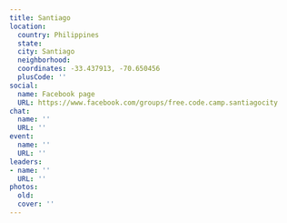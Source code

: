 ```yaml
---
title: Santiago
location:
  country: Philippines
  state: 
  city: Santiago
  neighborhood: 
  coordinates: -33.437913, -70.650456
  plusCode: ''
social:
  name: Facebook page
  URL: https://www.facebook.com/groups/free.code.camp.santiagocity
chat:
  name: ''
  URL: ''
event:
  name: ''
  URL: ''
leaders:
- name: ''
  URL: ''
photos:
  old: 
  cover: ''
---
```

